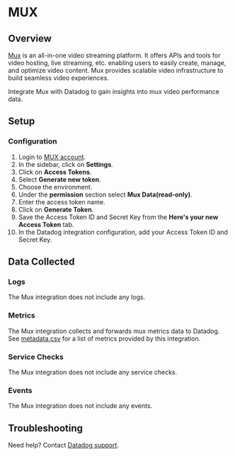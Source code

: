 # MUX

## Overview

[Mux][1] is an all-in-one video streaming platform. It offers APIs and tools for video hosting, live streaming, etc. enabling users to easily create, manage, and optimize video content. Mux provides scalable video infrastructure to build seamless video experiences. 

Integrate Mux with Datadog to gain insights into mux video performance data.

## Setup

### Configuration

1. Login to [MUX account][2].
2. In the sidebar, click on **Settings**.
3. Click on **Access Tokens**.
4. Select **Generate new token**.
5. Choose the environment.
6. Under the **permission** section select **Mux Data(read-only)**.
7. Enter the access token name.
8. Click on **Generate Token**.
9. Save the Access Token ID and Secret Key from the **Here's your new Access Token** tab.
10. In the Datadog integration configuration, add your Access Token ID and Secret Key.

## Data Collected

### Logs

The Mux integration does not include any logs.

### Metrics

The Mux integration collects and forwards mux metrics data to Datadog. See [metadata.csv][4] for a list of metrics provided by this integration.

### Service Checks

The Mux integration does not include any service checks.

### Events

The Mux integration does not include any events.

## Troubleshooting

Need help? Contact [Datadog support][3].

[1]: https://www.mux.com/
[2]: https://dashboard.mux.com/
[3]: https://docs.datadoghq.com/help/
[4]: https://github.com/DataDog/integrations-core/blob/master/mux/metadata.csv